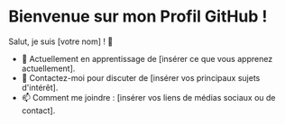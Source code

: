# Bienvenue sur mon Profil GitHub !

Salut, je suis [votre nom] ! 👋

- 🌱 Actuellement en apprentissage de [insérer ce que vous apprenez actuellement].
- 💬 Contactez-moi pour discuter de [insérer vos principaux sujets d'intérêt].
- 📫 Comment me joindre : [insérer vos liens de médias sociaux ou de contact].

<!-- Ajoutez d'autres éléments personnalisés ici -->
